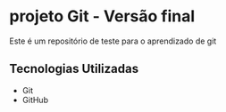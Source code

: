 # projeto Git - Versão final 
Este é um repositório de teste para o aprendizado de git

## Tecnologias Utilizadas
- Git
- GitHub